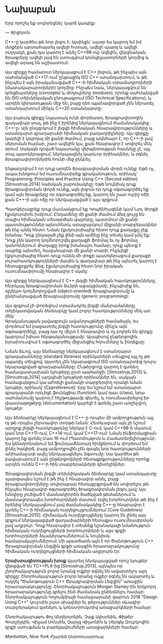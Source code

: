 # Նախաբան

Երբ որոշել եք սովորեցնել՝ կարճ կապեք։

— Ցիցերոն


C++-ը կարծես թե նոր լեզու է։ Այսինքն՝ այսօր ես կարող եմ իմ մտքերն արտահայտել ավելի հստակ, ավելի պարզ և ավելի ուղղակի, քան դա կարող է անել C++98-ով։ Ավելին, վերջնական ծրագրերը ավելի լավ են ստուգվում կոմպիլյատորների կողմից և ավելի արագ են աշխատում։

Այս գիրքը համառոտ ներկայացում է C++ լեզուն, թե ինչպես այն սահմանված C++17-ում՝ ընթացիկ ISO C++ ստանդարտում, և թե ինչպես է այն իրականացված C++-ի հիմնական տրամադրողների (մատակարարողների) կողմից։ Ինչպես նաև, ներկայացվում են կոնցեպտները (concepts) և մոդուլները (modules), որոնք սահմանված են ISO տեխնիկական բնութագրում (ISO Technical Specifications), և արդեն կիրառության մեջ են, բայց դեռ պլանավորված չեն ներառել ստանդարտում մինչև C++20 ստանդարտը։

Այս բարակ գիրքը նպատակ ունի փորձառու ծրագրավորողին գաղափար տալ, թե ինչ է իրենից ներկայացնում ժամանակակից C++-ը։ Այն ընդգրկում է լեզվի հիմնական հնարավորությունները և ստանդարտ գրադարանի հիմնական բաղադրիչները։ Այս գիրքը կարելի է կարդալ մի քանի ժամում, բայց ակնհայտ է, որ C++-ի լավ սերտման համար, շատ ավելին կա, քան հնարավոր է սովորել մեկ օրում: Սակայն դրված նպատակը վերպետության հասնելը չէ, այլ տալ պատկերացում, ներկայացնել կարևոր օրինակներ, և օգնել ծրագրավորողներին հունի մեջ ընկնել:

Ենթադրվում է որ դուք արդեն ծրագրավորման փորձ ունեք: Եթե ոչ, ապա խնդրում եմ ուսումնասիրեք գրականութուն, օրինակ՝ Programming: Principles and Practice Using C++ (Second edition) [Stroustrup,2014] նախկան շարունակելը: Եթե նույնիսկ դուք ծրագրավորման փորձ ունեք, այն լեզուն որ դուք օգտագործել եք կամ այն ծրագրերը որ օգտագործել եք, կարող են շատ ուրիշ ոճի քան C++-ի այն ոճը որ ներկայացված է այս գրքում:

Պատկերացրեք դուք մասնակցում եք Կոպենհագենի կամ Նյու Յորքի էքսկուրսիոն խմբում: Ընդամենը մի քանի ժամում Ձեզ ցույց են տալիս հիմնական տեսարժան վայրերը, պատմում մի քանի պատմություններ այնուհետև առաջարկում միքանի տարբերակներ թե ինչ անել հետո: Նման էքսկուրսիայից հետո դուք քաղաքը չեք իմանա: Դուք ընկալած չեք լինի այն ամենը ինչ տեսել կամ լսել եք: Դուք չեն կարող կոլմնորոշվել քաղաքի ֆորմալ եւ ոչ ֆորմալ կանոններում: Քաղաքը իրոք իմանալու համար, դուք պետք է ապրեք այնտեղ, հավանաբար մի քանի տարի: Ինչևիցէ էքկուրսիայից հետո դուք ունեկ մի փոքր պատկերացում քաղաքի յուրահատկությունների մասին և գաղափար թե ինչ այնտել կարող է հետաքրքրել Ջեզ: Էքսկուրսիայից հետո նոր իրական ուսումնասիրումը հնարավոր է սկսել:

Այս գիրքը ներկայացնում է C++ լեզվի հիմնական հատկությունները, հետևյալ ծրագրավորման ձևերի աջակցմամբ, ինչպիսիք են, օբյեկտ-կողմնորոշված (object-oriented) ծրագրավորումը և ընդհանրացված ծրագրավորումը (generic programming):

Այս գրքում չի փորձվում տրամադրել լեզվի մանրամաները, տելեկատվական ձեռնարկը կամ բոլոր հատկությունները մեկ առ մեկ:  
Գրականության լավագրույն ավանդույթների համաձայն, ես փորձում եմ բացատրել լեզվի հատկությունը մինչև այն օգտագործելը, բայց դա ոչ միշտ է հնարավոր և ոչ բոլորն են գիրքը կարդում խիստ հերթականությամբ:
Այսպիսով ընթերցողին խրախուսվում է օգտագործել միջանցիկ հղումները և ինդեքսը:

Նման ձևով, այս ձեռնարկը ներկայացնում է ստանդարտ գրադարանները (standard libraries) օրինկաների տեսքով այլ ոչ թե սպառիչ տեսքով:
Այստեղ չեն նկարագրում ISO ստանդարտից դուրս նկարագրված գրադարանները: ԸՆթերցողը կարող է գտնեղ համապատասխան նյութերը ըստ պահանջի: [Stroustrup,2013] և [Stroustrup,2014] այդպիսի նյութերի օրինակներ են, սակայն համացանցում կա ահռելի քանակի տարբերվող որակի նման նյութեր, օրինակ՝ [Cppreference]: Երբ ես նշում եմ ստանդարտ գրադարանի որևիցէ ֆունկցիա (function) կամ դաս (class), նրա սահմանումը կարող է հեշթությամբ գնտել, և ոսումնասիրելով իր փաստաթղթերը (documentation) կարելի է գտնել շատ առընչվող նյութեր: 

Այս ձեռնարկը ներկայացնում է C++-ը որպես մի ամբողջություն այլ ոչ թե որպես շերտավոր տորթի նման: Հետևաբար այն չի նշում արդյոք լեզվի հատկությունը ներկա է C-ում, կամ C++98-ի մասում, կամ նոր C++11-ում, C++14-ում, կամ C++17-ում: Նման ինֆորմացիան կարող եք գտնել Մաս 16-ում (Պատմություն և Համատեղելիություն): Ես կենտրոնանում եմ ֆունդամենտաղ հիմքերում և փորձում եմ լինել հակիրճ, բայց ամբողջովին չեն զսպել նոր հատկությունների անհամաչափ ավել ներկայացնելու ձգտումը: Սա կարծես թե բավարարում է այն ընթերցողների հետաքրքրությունները որոնք արդեն ունեն C++-ի հին տարբերակների գիտելիկներ:

Ծրագրավորման լեզվի տեխնիկական ձեռնարկը կամ ստանդարտը պարզապես նշում է թե ինչ է հնարավոր անել, բայց ծրագրավորողները սովորաբար հետաքրքրված են սովորելու թե ինչպես հնարավոր օգտագործել ծրագրավորման լեզու լավ:
Այս խնդիրը լուծված է մասնակիորեն ծածկված թեմաներում և մասնավորապես խորհուրդների մասում: Ավել խորհուրդներ թե ինչ է իրենից ներկայացնում լավ ժամանակակից C++-ը հնարավոր է գտնել C++-ի հիմնական ուղղեցույցումներում (Core Guidelines) [Stroustrup,2015]: Հիմնական ուղղեցույցները կարող էն լինել այս գրքում ներկայացված գաղափարների հետաքա ուսումնասիրման լավ աղբյուր: Դուք հնարավոր է տեսնեք նշանակալի նմանություն հիմնական ուղղեցույցների խորհուրդների և այս գրքի խորհուրդների ձևակերպումներում և նույնիսկ համարակալումներում: Մի պատճառն այն է որ Ծանոթություն C++ Ծրագրավորման Լեզվին գրքի առաջին հրատարակությունը հիմնական ուղղեցույցների հիմնական աղբյուրն էր:

**Երախտագիտության խոսք**
Այստեղ ներկայացված որոշ նյութեր վերցված են TC++PL4-ից [Stroustrup,2013], այնպես որ շնորհակալություն բոլոր նրանց ովքեր օգնել են ավարտելու այդ գիրքը:
Շնորհակալություն բոլոր նրանց ովքեր օգնել են ավարտել և ուղղել "Ծանոթություն C++ Ծրագրավորման Լեզվին" առաջին հրատարակությունը:
Շնորհակալություն Morgan Stanley-ին երկրորդ հրատարակությունը գրելու ինձ ժամանակ ընձեռնելու համար: Շնորհակալություն Կոլումբիայի համալսարանի գարուն 2018 "Design Using C++" կուրսին շատ սխալներ եւ թերություններ սևագիր տարբերակում գտնելու և կոնստրուկտիվ առաջարկների համար:

Շնորհակալությու Փոլ Անդերսոնին, Չաք Ալիսոնին, Փիթեր Գոտշիլդին, Վիլյամ Մոնսին, Չարլզ Վիլսոնին և Սերգեյ Զուբկովին գրքի ստուգման և բարելավումների առաջարկների համար:

*Manhattan, New York*                                              *Բյարնե Ստրոուստրուպ*
